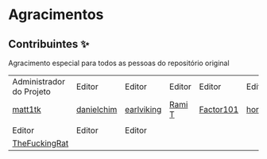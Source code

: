 # Agracimentos

## Contribuintes ✨

Agracimento especial para todos as pessoas do repositório original

|  |  |  |  |  |  |
| :--- | :--- | :--- | :--- | :--- | :--- |
| Administrador do Projeto | Editor | Editor | Editor | Editor | Editor |
| [matt1tk](agradecimentos.md) | [danielchim](agradecimentos.md) | [earlviking](agradecimentos.md) | [Rami T](agradecimentos.md) | [Factor101](agradecimentos.md) | [horsefucker88](agradecimentos.md) |
|  |  |  |  |  |  |
| Editor | Editor | Editor |  |  |  |
| [TheFuckingRat](agradecimentos.md)  |  |  |